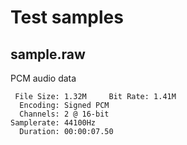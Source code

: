 # Test samples

## sample.raw
PCM audio data
```
 File Size: 1.32M     Bit Rate: 1.41M
  Encoding: Signed PCM
  Channels: 2 @ 16-bit
Samplerate: 44100Hz
  Duration: 00:00:07.50
```
